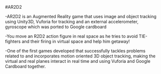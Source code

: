 #AR2D2

-AR2D2 is an Augmented Reality game that uses image and object tracking using Unity3D, Vuforia for tracking and an external accelerometer, gyroscope which was ported to Google cardboard

-You move an R2D2 action figure in real space as he tries to avoid TIE-fighters and their firing in virtual space and help him getaway!

-One of the first games developed that successfully tackles problems related to and incorporates motion oriented 3D object tracking, making the virtual and real planes interact in real time and using Vuforia and Google Cardboard together.

